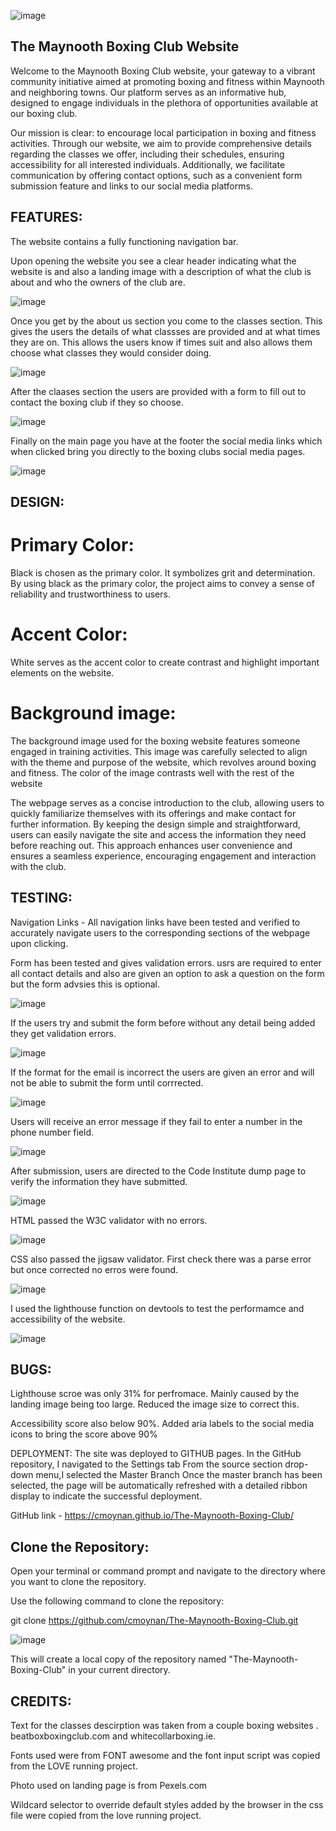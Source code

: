![image](https://github.com/cmoynan/The-Maynooth-Boxing-Club/assets/150179658/4f6716a7-d7c7-4523-8794-7e915fd02a2d)


## The Maynooth Boxing Club Website

Welcome to the Maynooth Boxing Club website, your gateway to a vibrant community initiative aimed at promoting boxing and fitness within Maynooth and neighboring towns. Our platform serves as an informative hub, designed to engage individuals in the plethora of opportunities available at our boxing club.

Our mission is clear: to encourage local participation in boxing and fitness activities. Through our website, we aim to provide comprehensive details regarding the classes we offer, including their schedules, ensuring accessibility for all interested individuals. Additionally, we facilitate communication by offering contact options, such as a convenient form submission feature and links to our social media platforms.

## FEATURES:

The website contains a fully functioning navigation bar.

Upon opening the website you see a clear header indicating what the website is and also a landing image with a description of what the club is about and who the owners of the club are.

![image](https://github.com/cmoynan/The-Maynooth-Boxing-Club/assets/150179658/4fc0ed96-7460-485c-9975-05369159ef1c)


Once you get by the about us section you come to the classes section. This gives the users the details of what classses are provided and at what times they are on. This allows the users know if times suit and also allows them choose what classes they would consider doing.

![image](https://github.com/cmoynan/The-Maynooth-Boxing-Club/assets/150179658/1ab6b746-c00c-4281-8207-875f40b7d293)

After the claases section the users are provided with a form to fill out to contact the boxing club if they so choose.

![image](https://github.com/cmoynan/The-Maynooth-Boxing-Club/assets/150179658/88dbc99d-d72b-4918-86e3-75e4e02408ed)



Finally on the main page you have at the footer the social media links which when clicked bring you directly to the boxing clubs social media pages.

![image](https://github.com/cmoynan/The-Maynooth-Boxing-Club/assets/150179658/4ac1dd4c-7729-410b-a4e2-f503b7e5dd2a)

## DESIGN:

# Primary Color:

Black is chosen as the primary color. It symbolizes grit and determination. By using black as the primary color, the project aims to convey a sense of reliability and trustworthiness to users.

# Accent Color:
White serves as the accent color to create contrast and highlight important elements on the website. 

# Background image:
The background image used for the boxing website features someone engaged in training activities. This image was carefully selected to align with the theme and purpose of the website, which revolves around boxing and fitness. The color of the image contrasts well with the rest of the website

The webpage serves as a concise introduction to the club, allowing users to quickly familiarize themselves with its offerings and make contact for further information. By keeping the design simple and straightforward, users can easily navigate the site and access the information they need before reaching out. This approach enhances user convenience and ensures a seamless experience, encouraging engagement and interaction with the club.


## TESTING:

Navigation Links - All navigation links have been tested and verified to accurately navigate users to the corresponding sections of the webpage upon clicking.

Form has been tested and gives validation errors. usrs are required to enter all contact details and also are given an option to ask a question on the form but the form advsies this is optional.

![image](https://github.com/cmoynan/The-Maynooth-Boxing-Club/assets/150179658/8c04642b-9250-456e-8a42-0a2a908a7b06)

If the users try and submit the form before without any detail being added they get validation errors.

![image](https://github.com/cmoynan/The-Maynooth-Boxing-Club/assets/150179658/4e8201c9-2626-483a-b0e6-50f9b2def665)

If the format for the email is incorrect the users are given an error and will not be able to submit the form until corrrected.

![image](https://github.com/cmoynan/The-Maynooth-Boxing-Club/assets/150179658/0acaec35-acfd-49d0-8afa-7e751c94fbe3)

Users will receive an error message if they fail to enter a number in the phone number field.

![image](https://github.com/cmoynan/The-Maynooth-Boxing-Club/assets/150179658/0a8d5f3e-feef-4cc2-86ce-fd263c911ce3)

After submission, users are directed to the Code Institute dump page to verify the information they have submitted.

![image](https://github.com/cmoynan/The-Maynooth-Boxing-Club/assets/150179658/46af76fa-dd8c-40ac-aac6-19b7ac1f7afb)



HTML passed the W3C validator with no errors.

![image](https://github.com/cmoynan/The-Maynooth-Boxing-Club/assets/150179658/f561f7a8-c12d-45fc-af32-7c4624eb02cf)

CSS also passed the jigsaw validator. First check there was a parse error but once corrected no erros were found.

![image](https://github.com/cmoynan/The-Maynooth-Boxing-Club/assets/150179658/90265899-3da3-4384-b77c-81ae982652d8)

I used the lighthouse function on devtools to test the performamce and accessibility of the website.

![image](https://github.com/cmoynan/The-Maynooth-Boxing-Club/assets/150179658/cc5d991d-885c-4e4a-82b4-9aac54ffd865)


## BUGS:

Lighthouse scroe was only 31% for perfromace. Mainly caused by the landing image being too large. Reduced the image size to correct this.

Accessibility score also below 90%. Added aria labels to the social media icons to bring the score above 90%

DEPLOYMENT:
The site was deployed to GITHUB pages. In the GitHub repository, I navigated to the Settings tab From the source section drop-down menu,I selected the Master Branch Once the master branch has been selected, the page will be automatically refreshed with a detailed ribbon display to indicate the successful deployment.

GitHub link - https://cmoynan.github.io/The-Maynooth-Boxing-Club/

## Clone the Repository:

Open your terminal or command prompt and navigate to the directory where you want to clone the repository.

Use the following command to clone the repository:

git clone https://github.com/cmoynan/The-Maynooth-Boxing-Club.git

![image](https://github.com/cmoynan/The-Maynooth-Boxing-Club/assets/150179658/82d931d5-8639-42ac-988b-178c42993e15)


This will create a local copy of the repository named "The-Maynooth-Boxing-Club" in your current directory.

## CREDITS:

Text for the classes descirption was taken from a couple boxing websites . beatboxboxingclub.com and whitecollarboxing.ie.

Fonts used were from FONT awesome and the font input script was copied from the LOVE running project.

Photo used on landing page is from Pexels.com

Wildcard selector to override default styles added by the browser in the css file were copied from the love running project.
